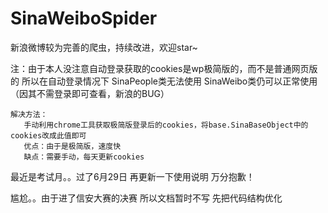 ﻿# SinaWeiboSpider
新浪微博较为完善的爬虫，持续改进，欢迎star~

注：由于本人没注意自动登录获取的cookies是wp极简版的，而不是普通网页版的
    所以在自动登录情况下 SinaPeople类无法使用
    SinaWeibo类仍可以正常使用（因其不需登录即可查看，新浪的BUG）
    
    解决方法：
       手动利用chrome工具获取极简版登录后的cookies，将base.SinaBaseObject中的cookies改成此值即可
       优点：由于是极简版，速度快
       缺点：需要手动，每天更新cookies


最近是考试月。。过了6月29日 再更新一下使用说明 万分抱歉！


尴尬。。由于进了信安大赛的决赛 所以文档暂时不写 先把代码结构优化


